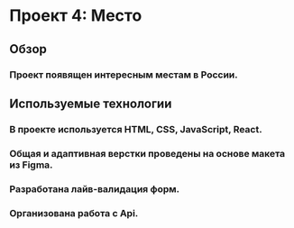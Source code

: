 # Проект 4: Место

## Обзор

### Проект появящен интересным местам в России.

## Используемые технологии

### В проекте используется HTML, CSS, JavaScript, React.
### Общая и адаптивная верстки проведены на основе макета из Figma.
### Разработана лайв-валидация форм.
### Организована работа с Api.
